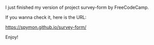 I just finished my version of project survey-form by FreeCodeCamp.

If you wanna check it, here is the URL:

https://spymon.github.io/survey-form/

Enjoy!
